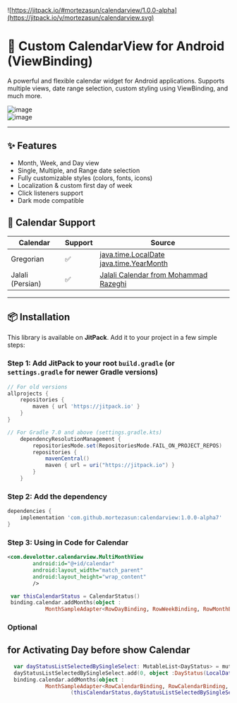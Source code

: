 ![https://jitpack.io/#mortezasun/calendarview/1.0.0-alpha](https://jitpack.io/v/mortezasun/calendarview.svg)

# 📅 Custom CalendarView for Android (ViewBinding)

A powerful and flexible calendar widget for Android applications. Supports multiple views, date range selection, custom styling using ViewBinding, and much more.

![image](https://github.com/user-attachments/assets/d1acc817-a80c-423b-824f-58bc39eff198)<br> 
![image](https://github.com/user-attachments/assets/16d427bc-1878-4625-852e-08bbe3d1416b)

---

## ✨ Features

- Month, Week, and Day view
- Single, Multiple, and Range date selection
- Fully customizable styles (colors, fonts, icons)
- Localization & custom first day of week
- Click listeners support
- Dark mode compatible


## 📅  Calendar Support

| Calendar        | Support  |  Source  |
|-----------------|-------------|-------------|
| Gregorian        | ✅          | [java.time.LocalDate](https://docs.oracle.com/en/java/javase/17/docs/api/java.base/java/time/LocalDate.html) <br> [java.time.YearMonth](https://docs.oracle.com/en/java/javase/17/docs/api/java.base/java/time/YearMonth.html ) |
| Jalali (Persian)| ✅          | [Jalali Calendar from Mohammad Razeghi](https://github.com/razeghi71/JalaliCalendar)              | 


---


## 📦 Installation

This library is available on **JitPack**. Add it to your project in a few simple steps:

### Step 1: Add JitPack to your root `build.gradle` (or `settings.gradle` for newer Gradle versions)

```gradle
// For old versions
allprojects {
    repositories {
        maven { url 'https://jitpack.io' }
    }
}

// For Gradle 7.0 and above (settings.gradle.kts)
	dependencyResolutionManagement {
		repositoriesMode.set(RepositoriesMode.FAIL_ON_PROJECT_REPOS)
		repositories {
			mavenCentral()
			maven { url = uri("https://jitpack.io") }
		}
	}
```
### Step 2: Add the dependency

```gradle
dependencies {
    implementation 'com.github.mortezasun:calendarview:1.0.0-alpha7'
}
```

### Step 3: Using in Code for Calendar
```xml
<com.develotter.calendarview.MultiMonthView
        android:id="@+id/calendar"
        android:layout_width="match_parent"
        android:layout_height="wrap_content"
        />
```
```Kotlin
 var thisCalendarStatus = CalendarStatus()
 binding.calendar.addMonths(object :
            MonthSampleAdapter<RowDayBinding, RowWeekBinding, RowMonthBinding, RowShowSelectedDayBinding>(thisCalendarStatus){}
```

### Optional
## for Activating Day before show Calendar
```Kotlin
  var dayStatusListSelectedBySingleSelect: MutableList<DayStatus> = mutableListOf()
  dayStatusListSelectedBySingleSelect.add(0, object :DayStatus(LocalDate.now(), lcInUse){})
  binding.calendar.addMonths(object :
            MonthSampleAdapter<RowCalendarBinding, RowCalendarBinding, RowMonthBinding, RowShowSelectedDayBinding>
                    (thisCalendarStatus,dayStatusListSelectedBySingleSelect=dayStatusListSelectedBySingleSelect ))
```

